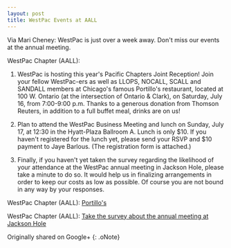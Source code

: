 ```yaml
---
layout: post
title: WestPac Events at AALL
---
```


Via Mari Cheney: WestPac is just over a week away. Don't miss our events at the annual meeting.

WestPac Chapter (AALL):

1) WestPac is hosting this year's Pacific Chapters Joint Reception! Join your fellow WestPac-ers as well as LLOPS, NOCALL, SCALL and SANDALL members at Chicago's famous Portillo's restaurant, located at 100 W. Ontario (at the intersection of Ontario & Clark), on Saturday, July 16, from 7:00-9:00 p.m. Thanks to a generous donation from Thomson Reuters, in addition to a full buffet meal, drinks are on us!

2)  Plan to attend the WestPac Business Meeting and lunch on Sunday, July 17, at 12:30 in the Hyatt-Plaza Ballroom A. Lunch is only $10. If you haven't registered for the lunch yet, please send your RSVP and $10 payment to Jaye Barlous. (The registration form is attached.)

3) Finally, if you haven't yet taken the survey regarding the likelihood of your attendance at the WestPac annual meeting in Jackson Hole, please take a minute to do so. It would help us in finalizing arrangements in order to keep our costs as low as possible.  Of course you are not bound in any way by your responses.

WestPac Chapter (AALL): [Portillo's](http://www.portillos.com/)

WestPac Chapter (AALL): [Take the survey about the annual meeting at Jackson Hole](https://www.surveymonkey.com/r/Q89JYTT)

Originally shared on Google+
{: .oNote}
